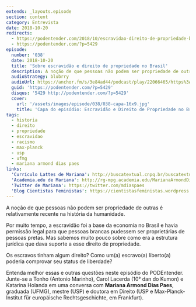 ```yaml
---
extends: _layouts.episode
section: content
category: Entrevista
date: 2018-10-20
redirects:
  - https://podentender.com/2018/10/escravidao-direito-de-propriedade-brasil.html
  - https://podentender.com/?p=5429
episode:
  number: '038'
  date: 2018-10-20
  title: 'Sobre escravidão e direito de propriedade no Brasil'
  description: A noção de que pessoas não podem ser propriedade de outras é relativamente recente na história da humanidade. Por muito tempo, a escravidão foi a base da economia no Brasil e havia permissão legal para que pessoas brancas pudessem ser proprietárias de pessoas pretas. Mas sabemos muito pouco sobre como era a estrutura jurídica que dava suporte a esse direito de propriedade.
  audioStrategy: blubrry
  audioUrl: https://anchor.fm/s/3e84ad44/podcast/play/22066465/https%3A%2F%2Fd3ctxlq1ktw2nl.cloudfront.net%2Fstaging%2F2020-10-3%2F125106979-44100-2-363d11bd255304ca.mp3
  guid: 'https://podentender.com/?p=5429'
  disqus: '5429 http://podentender.com/?p=5429'
  cover:
    url: '/assets/images/episode/038/038-capa-16x9.jpg'
    title: 'Capa do episódio: Escravidão e Direito de Propriedade no Brasil, com Mariana Armond'
tags:
  - historia
  - direito
  - propriedade
  - escravidao
  - racismo
  - max-planck
  - usp
  - ufmg
  - mariana armond dias paes
links:
  'Currículo Lattes de Mariana': http://buscatextual.cnpq.br/buscatextual/visualizacv.do?id=K4243571U4
  'Academia.edu de Mariana': http://rg-mpg.academia.edu/MarianaArmondDiasPaes
  'Twitter de Mariana': https://twitter.com/mdiaspaes
  'Blog Cientistas Feministas': https://cientistasfeministas.wordpress.com/
---
```

A noção de que pessoas não podem ser propriedade de outras é relativamente recente na história da humanidade.

Por muito tempo, a escravidão foi a base da economia no Brasil e havia permissão legal para que
pessoas brancas pudessem ser proprietárias de pessoas pretas. Mas sabemos muito pouco sobre como era
a estrutura jurídica que dava suporte a esse direito de propriedade.

Os escravos tinham algum direito? Como um(a) escravo(a) liberto(a) poderia comprovar seu status de liberdade?

Entenda melhor essas e outras questões neste episódio do PODEntender. Junte-se a Tonho (Antonio Marinho),
Carol Lacerda (10° dan do Kumon) e Katarina Holanda em uma conversa com
**Mariana Armond Dias Paes**, graduada (UFMG), mestre (USP) e doutora em Direito (USP e
Max-Planck-Institut für europäische Rechtsgeschichte, em Frankfurt).
